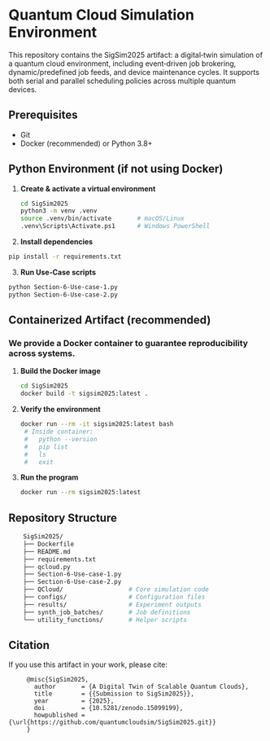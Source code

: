 
# Quantum Cloud Simulation Environment 

This repository contains the SigSim2025 artifact: a digital‑twin simulation of a quantum cloud environment, including event‑driven job brokering, dynamic/predefined job feeds, and device maintenance cycles. It supports both serial and parallel scheduling policies across multiple quantum devices.

## Prerequisites

- Git  
- Docker (recommended) or Python 3.8+

## Python Environment (if not using Docker)

1. **Create & activate a virtual environment**  
   ```bash
   cd SigSim2025
   python3 -m venv .venv
   source .venv/bin/activate       # macOS/Linux
   .venv\Scripts\Activate.ps1      # Windows PowerShell
   ```
2.	**Install dependencies**
   ```bash
   pip install -r requirements.txt
   ```
3.	**Run Use‑Case scripts**
   ```bash
   python Section-6-Use-case-1.py
   python Section-6-Use-case-2.py
   ```
## Containerized Artifact (recommended)
### We provide a Docker container to guarantee reproducibility across systems.

1. **Build the Docker image**
   ```bash 
   cd SigSim2025
   docker build -t sigsim2025:latest .
   ```
2. **Verify the environment**

   ```bash
   docker run --rm -it sigsim2025:latest bash
    # Inside container:
    #   python --version
    #   pip list
    #   ls
    #   exit
   ```
3. **Run the program**

    ```bash
    docker run --rm sigsim2025:latest
    ```
## Repository Structure

  ```bash
      SigSim2025/
      ├── Dockerfile
      ├── README.md
      ├── requirements.txt
      ├── qcloud.py
      ├── Section-6-Use-case-1.py
      ├── Section-6-Use-case-2.py
      ├── QCloud/                  # Core simulation code
      ├── configs/                 # Configuration files
      ├── results/                 # Experiment outputs
      ├── synth_job_batches/       # Job definitions
      └── utility_functions/       # Helper scripts
   ```
## Citation 
If you use this artifact in your work, please cite:
  
```
     @misc{SigSim2025,
       author       = {A Digital Twin of Scalable Quantum Clouds},
       title        = {{Submission to SigSim2025}},
       year         = {2025},
       doi          = {10.5281/zenodo.15099199},
       howpublished = {\url{https://github.com/quantumcloudsim/SigSim2025.git}}
     }
```
